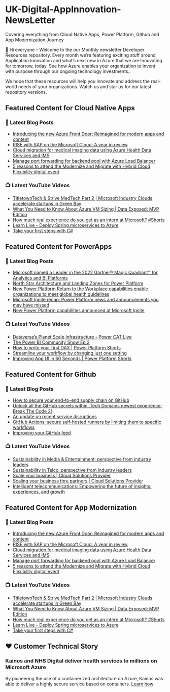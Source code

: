 # UK-Digital-AppInnovation-NewsLetter

Covering everything from Cloud Native Apps, Power Platform, Github and App Modernization Journey

👋 Hi everyone – Welcome to the our Monthly newsletter Developer Resources repository. Every month we’re featuring exciting stuff around Application Innovation and what’s next new in Azure that we are Innovating for tomorrow, today. See how Azure enables your organization to invent with purpose through our ongoing technology investments..


We hope that these resources will help you innovate and address the real-world needs of your organizations. Watch us and star us for our latest repository versions.

## Featured Content for Cloud Native Apps


### 📝 Latest Blog Posts

    
<!-- BLOGCNA:START -->
- [Introducing the new Azure Front Door: Reimagined for modern apps and content](https://azure.microsoft.com/blog/introducing-the-new-azure-front-door-reimagined-for-modern-apps-and-content/)
- [RISE with SAP on the Microsoft Cloud: A year in review](https://azure.microsoft.com/blog/rise-with-sap-on-the-microsoft-cloud-a-year-in-review/)
- [Cloud migration for medical imaging data using Azure Health Data Services and IMS](https://azure.microsoft.com/blog/cloud-migration-for-medical-imaging-data-using-azure-health-data-services-and-ims/)
- [Manage port forwarding for backend pool with Azure Load Balancer](https://azure.microsoft.com/blog/manage-port-forwarding-for-backend-pool-with-azure-load-balancer/)
- [5 reasons to attend the Modernize and Migrate with Hybrid Cloud Flexibility digital event](https://azure.microsoft.com/blog/5-reasons-to-attend-the-modernize-and-migrate-with-hybrid-cloud-flexibility-digital-event/)
<!-- BLOGCNA:END -->

### 📺 Latest YouTube Videos

 
<!-- YOUTUBECNA:START -->
- [TitletownTech &amp; Strive MedTech Part 2 | Microsoft Industry Clouds accelerate startups in Green Bay](https://www.youtube.com/watch?v=pJ4VcCu0uQM)
- [What You Need to Know About Azure VM Sizing | Data Exposed: MVP Edition](https://www.youtube.com/watch?v=ZBdm1YKDXx0)
- [How much real experience do you get as an intern at Microsoft?  #Shorts](https://www.youtube.com/watch?v=ssV5vqhug2c)
- [Learn Live - Deploy Spring microservices to Azure](https://www.youtube.com/watch?v=paxOM1Gm_HQ)
- [Take your first steps with C#](https://www.youtube.com/watch?v=g-6vhI5Ga8c)
<!-- YOUTUBECNA:END -->

##  Featured Content for PowerApps
### 📝 Latest Blog Posts
<!-- BLOGPOWER:START -->
- [Microsoft named a Leader in the 2022 Gartner® Magic Quadrant™ for Analytics and BI Platforms](https://powerbi.microsoft.com/en-us/blog/microsoft-named-a-leader-in-the-2022-gartner-magic-quadrant-for-analytics-and-bi-platforms/)
- [North Star Architecture and Landing Zones for Power Platform](https://cloudblogs.microsoft.com/powerplatform/2022/02/18/north-star-architecture-and-landing-zones-for-power-platform/)
- [New Power Platform Return to the Workplace capabilities enable organizations to meet global health guidelines](https://cloudblogs.microsoft.com/powerplatform/2021/11/30/new-power-platform-return-to-the-workplace-capabilities-enable-organizations-to-meet-global-health-guidelines/)
- [Microsoft Ignite recap: Power Platform news and announcements you may have missed](https://cloudblogs.microsoft.com/powerplatform/2021/11/18/microsoft-ignite-recap-power-platform-news-and-announcements-you-may-have-missed/)
- [New Power Platform capabilities announced at Microsoft Ignite](https://cloudblogs.microsoft.com/powerplatform/2021/11/02/new-power-platform-capabilities-announced-at-microsoft-ignite/)
<!-- BLOGPOWER:END -->
 ### 📺 Latest YouTube Videos
    
<!-- YOUTUBEPOWER:START -->
- [Dataverse’s Planet Scale Infrastructure - Power CAT Live](https://www.youtube.com/watch?v=QlQmBPYAK8I)
- [The Power BI Community Show Ep 2](https://www.youtube.com/watch?v=6BJ50k9lDbw)
- [How to write your first DAX | Power Platform Shorts](https://www.youtube.com/watch?v=QDfCqdjrf3k)
- [Streamline your workflow by changing just one setting](https://www.youtube.com/watch?v=oKbIN6YKXYs)
- [Improving App UI in 60 Seconds | Power Platform Shorts](https://www.youtube.com/watch?v=ivXDshpNwT4)
<!-- YOUTUBEPOWER:END -->

##  Featured Content for Github
### 📝 Latest Blog Posts
<!-- BLOGGITHUB:START -->
- [How to secure your end-to-end supply chain on GitHub](https://github.blog/2022-03-28-how-to-secure-your-end-to-end-supply-chain-on-github/)
- [Unlock all the GitHub secrets within .Tech Domains newest experience: Break The Code 2!](https://github.blog/2022-03-25-unlock-github-secrets-next-techs-break-the-code-2/)
- [An update on recent service disruptions](https://github.blog/2022-03-23-an-update-on-recent-service-disruptions/)
- [GitHub Actions: secure self-hosted runners by limiting them to specific workflows](https://github.blog/2022-03-23-github-actions-secure-self-hosted-runners-specific-workflows/)
- [Improving your GitHub feed](https://github.blog/2022-03-22-improving-your-github-feed/)
<!-- BLOGGITHUB:END -->
### 📺 Latest YouTube Videos
<!-- YOUTUBEGITHUB:START -->
- [Sustainability in Media &amp; Entertainment: perspective from industry leaders](https://www.youtube.com/watch?v=p92ze8Wr4J8)
- [Sustainability in Telco: perspective from industry leaders](https://www.youtube.com/watch?v=umeu4BkO7EA)
- [Scale your business | Cloud Solutions Provider](https://www.youtube.com/watch?v=yC9d52PsuOg)
- [Scaling your business thru partners | Cloud Solutions Provider](https://www.youtube.com/watch?v=X33C-RV9dZc)
- [Intelligent telecommunications: Empowering the future of insights, experiences, and growth](https://www.youtube.com/watch?v=d568RFbCLz0)
<!-- YOUTUBEGITHUB:END -->
##  Featured Content for App Modernization
### 📝 Latest Blog Posts
<!-- BLOGAPPMOD:START -->
- [Introducing the new Azure Front Door: Reimagined for modern apps and content](https://azure.microsoft.com/blog/introducing-the-new-azure-front-door-reimagined-for-modern-apps-and-content/)
- [RISE with SAP on the Microsoft Cloud: A year in review](https://azure.microsoft.com/blog/rise-with-sap-on-the-microsoft-cloud-a-year-in-review/)
- [Cloud migration for medical imaging data using Azure Health Data Services and IMS](https://azure.microsoft.com/blog/cloud-migration-for-medical-imaging-data-using-azure-health-data-services-and-ims/)
- [Manage port forwarding for backend pool with Azure Load Balancer](https://azure.microsoft.com/blog/manage-port-forwarding-for-backend-pool-with-azure-load-balancer/)
- [5 reasons to attend the Modernize and Migrate with Hybrid Cloud Flexibility digital event](https://azure.microsoft.com/blog/5-reasons-to-attend-the-modernize-and-migrate-with-hybrid-cloud-flexibility-digital-event/)
<!-- BLOGAPPMOD:END -->
### 📺 Latest YouTube Videos
<!-- YOUTUBEAPPMOD:START -->
- [TitletownTech &amp; Strive MedTech Part 2 | Microsoft Industry Clouds accelerate startups in Green Bay](https://www.youtube.com/watch?v=pJ4VcCu0uQM)
- [What You Need to Know About Azure VM Sizing | Data Exposed: MVP Edition](https://www.youtube.com/watch?v=ZBdm1YKDXx0)
- [How much real experience do you get as an intern at Microsoft?  #Shorts](https://www.youtube.com/watch?v=ssV5vqhug2c)
- [Learn Live - Deploy Spring microservices to Azure](https://www.youtube.com/watch?v=paxOM1Gm_HQ)
- [Take your first steps with C#](https://www.youtube.com/watch?v=g-6vhI5Ga8c)
<!-- YOUTUBEAPPMOD:END -->


## ♥️ Customer Technical Story 

### Kainos and NHS Digital deliver health services to millions on Microsoft Azure

By pioneering the use of a containerized architecture on Azure, Kainos was able to deliver a highly secure service based on containers. [Learn how](https://customers.microsoft.com/en-us/story/1368348549535774520-kainos-and-nhs-digital-deliver-health-services-to-millions-on-microsoft-azure)

